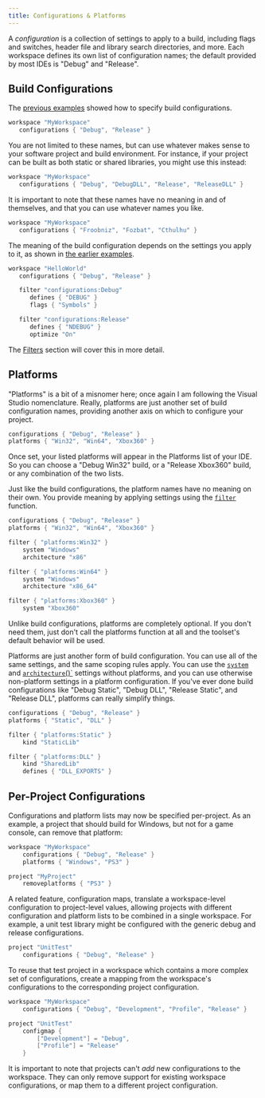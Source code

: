 ```yaml
---
title: Configurations & Platforms
---
```


A *configuration* is a collection of settings to apply to a build, including flags and switches, header file and library search directories, and more. Each workspace defines its own list of configuration names; the default provided by most IDEs is "Debug" and "Release".

## Build Configurations

The [previous examples](Your-First-Script.md) showed how to specify build configurations.

```lua
workspace "MyWorkspace"
   configurations { "Debug", "Release" }
```

You are not limited to these names, but can use whatever makes sense to your software project and build environment. For instance, if your project can be built as both static or shared libraries, you might use this instead:

```lua
workspace "MyWorkspace"
   configurations { "Debug", "DebugDLL", "Release", "ReleaseDLL" }
```

It is important to note that these names have no meaning in and of themselves, and that you can use whatever names you like.

```lua
workspace "MyWorkspace"
   configurations { "Froobniz", "Fozbat", "Cthulhu" }
```

The meaning of the build configuration depends on the settings you apply to it, as shown in [the earlier examples](Your-First-Script.md).

```lua
workspace "HelloWorld"
   configurations { "Debug", "Release" }

   filter "configurations:Debug"
      defines { "DEBUG" }
      flags { "Symbols" }

   filter "configurations:Release"
      defines { "NDEBUG" }
      optimize "On"
```

The [Filters](Filters.md) section will cover this in more detail.


## Platforms

"Platforms" is a bit of a misnomer here; once again I am following the Visual Studio nomenclature. Really, platforms are just another set of build configuration names, providing another axis on which to configure your project.

```lua
configurations { "Debug", "Release" }
platforms { "Win32", "Win64", "Xbox360" }
```

Once set, your listed platforms will appear in the Platforms list of your IDE. So you can choose a "Debug Win32" build, or a "Release Xbox360" build, or any combination of the two lists.

Just like the build configurations, the platform names have no meaning on their own. You provide meaning by applying settings using the [`filter`](filter.md) function.

```lua
configurations { "Debug", "Release" }
platforms { "Win32", "Win64", "Xbox360" }

filter { "platforms:Win32" }
    system "Windows"
    architecture "x86"

filter { "platforms:Win64" }
    system "Windows"
    architecture "x86_64"

filter { "platforms:Xbox360" }
    system "Xbox360"
```

Unlike build configurations, platforms are completely optional. If you don't need them, just don't call the platforms function at all and the toolset's default behavior will be used.

Platforms are just another form of build configuration. You can use all of the same settings, and the same scoping rules apply. You can use the [`system`](system.md) and [`architecture`()`](architecture.md) settings without platforms, and you can use otherwise non-platform settings in a platform configuration. If you've ever done build configurations like "Debug Static", "Debug DLL", "Release Static", and "Release DLL", platforms can really simplify things.

```lua
configurations { "Debug", "Release" }
platforms { "Static", "DLL" }

filter { "platforms:Static" }
    kind "StaticLib"

filter { "platforms:DLL" }
    kind "SharedLib"
    defines { "DLL_EXPORTS" }
```

## Per-Project Configurations

Configurations and platform lists may now be specified per-project. As an example, a project that should build for Windows, but not for a game console, can remove that platform:

```lua
workspace "MyWorkspace"
    configurations { "Debug", "Release" }
    platforms { "Windows", "PS3" }

project "MyProject"
    removeplatforms { "PS3" }
```

A related feature, configuration maps, translate a workspace-level configuration to project-level values, allowing projects with different configuration and platform lists to be combined in a single workspace. For example, a unit test library might be configured with the generic debug and release configurations.

```lua
project "UnitTest"
    configurations { "Debug", "Release" }

```

To reuse that test project in a workspace which contains a more complex set of configurations, create a mapping from the workspace's configurations to the corresponding project configuration.

```lua
workspace "MyWorkspace"
    configurations { "Debug", "Development", "Profile", "Release" }

project "UnitTest"
    configmap {
        ["Development"] = "Debug",
        ["Profile"] = "Release"
    }
```

It is important to note that projects can't *add* new configurations to the workspace. They can only remove support for existing workspace configurations, or map them to a different project configuration.
